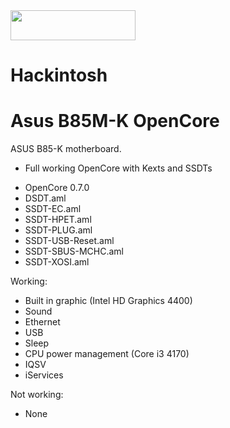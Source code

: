 <img src="https://github.com/acidanthera/OpenCorePkg/blob/master/Docs/Logos/OpenCore_with_text_Small.png" width="200" height="48"/>

# Hackintosh
# Asus B85M-K OpenCore
ASUS B85-K motherboard.
- Full working OpenCore with Kexts and SSDTs

* OpenCore 0.7.0
* DSDT.aml
* SSDT-EC.aml
* SSDT-HPET.aml
* SSDT-PLUG.aml
* SSDT-USB-Reset.aml
* SSDT-SBUS-MCHC.aml
* SSDT-XOSI.aml

Working:
- Built in graphic (Intel HD Graphics 4400)
- Sound
- Ethernet
- USB
- Sleep
- CPU power management (Core i3 4170)
- IQSV
- iServices

Not working:
- None
